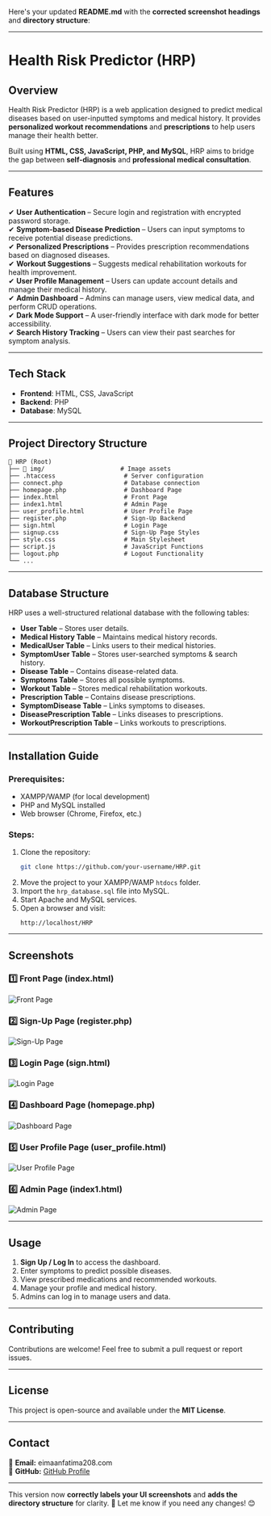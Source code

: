 Here's your updated **README.md** with the **corrected screenshot headings** and **directory structure**:

---

# **Health Risk Predictor (HRP)**  

## **Overview**  
Health Risk Predictor (HRP) is a web application designed to predict medical diseases based on user-inputted symptoms and medical history. It provides **personalized workout recommendations** and **prescriptions** to help users manage their health better.  

Built using **HTML, CSS, JavaScript, PHP, and MySQL**, HRP aims to bridge the gap between **self-diagnosis** and **professional medical consultation**.  

---

## **Features**  
✔ **User Authentication** – Secure login and registration with encrypted password storage.  
✔ **Symptom-based Disease Prediction** – Users can input symptoms to receive potential disease predictions.  
✔ **Personalized Prescriptions** – Provides prescription recommendations based on diagnosed diseases.  
✔ **Workout Suggestions** – Suggests medical rehabilitation workouts for health improvement.  
✔ **User Profile Management** – Users can update account details and manage their medical history.  
✔ **Admin Dashboard** – Admins can manage users, view medical data, and perform CRUD operations.  
✔ **Dark Mode Support** – A user-friendly interface with dark mode for better accessibility.  
✔ **Search History Tracking** – Users can view their past searches for symptom analysis.  

---

## **Tech Stack**  
- **Frontend**: HTML, CSS, JavaScript  
- **Backend**: PHP  
- **Database**: MySQL  

---

## **Project Directory Structure**  
```
📂 HRP (Root)
├── 📂 img/                     # Image assets
├── .htaccess                   # Server configuration
├── connect.php                 # Database connection
├── homepage.php                # Dashboard Page
├── index.html                  # Front Page
├── index1.html                 # Admin Page
├── user_profile.html           # User Profile Page
├── register.php                # Sign-Up Backend
├── sign.html                   # Login Page
├── signup.css                  # Sign-Up Page Styles
├── style.css                   # Main Stylesheet
├── script.js                   # JavaScript Functions
├── logout.php                  # Logout Functionality
└── ...
```

---

## **Database Structure**  
HRP uses a well-structured relational database with the following tables:  
- **User Table** – Stores user details.  
- **Medical History Table** – Maintains medical history records.  
- **MedicalUser Table** – Links users to their medical histories.  
- **SymptomUser Table** – Stores user-searched symptoms & search history.  
- **Disease Table** – Contains disease-related data.  
- **Symptoms Table** – Stores all possible symptoms.  
- **Workout Table** – Stores medical rehabilitation workouts.  
- **Prescription Table** – Contains disease prescriptions.  
- **SymptomDisease Table** – Links symptoms to diseases.  
- **DiseasePrescription Table** – Links diseases to prescriptions.  
- **WorkoutPrescription Table** – Links workouts to prescriptions.  

---

## **Installation Guide**  
### **Prerequisites:**  
- XAMPP/WAMP (for local development)  
- PHP and MySQL installed  
- Web browser (Chrome, Firefox, etc.)  

### **Steps:**  
1. Clone the repository:  
   ```sh
   git clone https://github.com/your-username/HRP.git
   ```
2. Move the project to your XAMPP/WAMP `htdocs` folder.  
3. Import the `hrp_database.sql` file into MySQL.  
4. Start Apache and MySQL services.  
5. Open a browser and visit:  
   ```
   http://localhost/HRP
   ```

---

## **Screenshots**  

### **1️⃣ Front Page (index.html)**
![Front Page](https://github.com/user-attachments/assets/fe74ad8a-991b-4424-bfb2-ebe8ae5eff4b)

### **2️⃣ Sign-Up Page (register.php)**
![Sign-Up Page](https://github.com/user-attachments/assets/f8bf2f39-c6e4-4478-b4a9-7c300ce48fdd)

### **3️⃣ Login Page (sign.html)**
![Login Page](https://github.com/user-attachments/assets/fd5d6d38-d536-410e-9ec2-759c746419fa)

### **4️⃣ Dashboard Page (homepage.php)**
![Dashboard Page](https://github.com/user-attachments/assets/57522b76-62dd-4dc4-91f2-d5327de4e06b)

### **5️⃣ User Profile Page (user_profile.html)**
![User Profile Page](https://github.com/user-attachments/assets/5238630A-C06E-4826-8ECB-077120C50F6E)

### **6️⃣ Admin Page (index1.html)**
![Admin Page](https://github.com/user-attachments/assets/70486cb9-bddd-4e15-8721-c09bf3cb5744)

---

## **Usage**  
1. **Sign Up / Log In** to access the dashboard.  
2. Enter symptoms to predict possible diseases.  
3. View prescribed medications and recommended workouts.  
4. Manage your profile and medical history.  
5. Admins can log in to manage users and data.  

---

## **Contributing**  
Contributions are welcome! Feel free to submit a pull request or report issues.  

---

## **License**  
This project is open-source and available under the **MIT License**.  

---

## **Contact**  
📧 **Email:** eimaanfatima208.com  
🔗 **GitHub:** [GitHub Profile](https://github.com/eimaanfatima208)  

---

This version now **correctly labels your UI screenshots** and **adds the directory structure** for clarity. 🚀 Let me know if you need any changes! 😊
